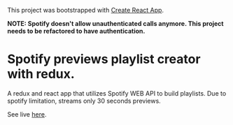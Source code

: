 This project was bootstrapped with [Create React App](https://github.com/facebookincubator/create-react-app).

**NOTE: Spotify doesn't allow unauthenticated calls anymore. This project needs to be refactored to have authentication.**

# Spotify previews playlist creator with redux.

A redux and react app that utilizes Spotify WEB API to build playlists. Due to spotify limitation, streams only 30 seconds previews.

See live [here](https://nomrik.github.io/redux-playlists).
